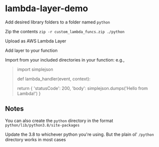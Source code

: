 # lambda-layer-demo

Add desired library folders to a folder named `python`


Zip the contents
`zip -r custom_lambda_funcs.zip ./python`

Upload as AWS Lambda Layer

Add layer to your function

Import from your included directories in your function:
e.g., 

>import simplejson
>
>def lambda_handler(event, context):
>    
>    
>    return {
>        'statusCode': 200,
>        'body': simplejson.dumps('Hello from Lambda!')
>    }


## Notes
You can also create the `python` directory in the format `python/lib/python3.8/site-packages`

Update the 3.8 to whichever python you're using. But the plain ol' `/python` directory works in most cases
